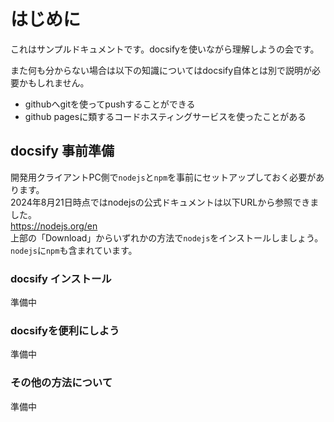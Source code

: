 # はじめに

これはサンプルドキュメントです。docsifyを使いながら理解しようの会です。

また何も分からない場合は以下の知識についてはdocsify自体とは別で説明が必要かもしれません。

- githubへgitを使ってpushすることができる
- github pagesに類するコードホスティングサービスを使ったことがある

## docsify 事前準備

開発用クライアントPC側で`nodejs`と`npm`を事前にセットアップしておく必要があります。  
2024年8月21日時点ではnodejsの公式ドキュメントは以下URLから参照できました。  
<https://nodejs.org/en>  
上部の「Download」からいずれかの方法で`nodejs`をインストールしましょう。  
`nodejs`に`npm`も含まれています。  

### docsify インストール

準備中

### docsifyを便利にしよう

準備中

### その他の方法について

準備中

